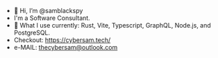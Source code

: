 - 👋 Hi, I’m @samblackspy
- I'm a Software Consultant.
- 👀 What I use currently: Rust, Vite, Typescript, GraphQL, Node.js, and PostgreSQL.
- Checkout: https://cybersam.tech/
- e-MAIL: thecybersam@outlook.com
<!---
samblackspy/samblackspy is a ✨ special ✨ repository because its `README.md` (this file) appears on your GitHub profile.
You can click the Preview link to take a look at your changes.
--->
